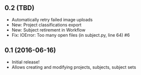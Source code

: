 ## 0.2 (TBD)

- Automatically retry failed image uploads
- New: Project classifications export
- New: Subject retirement in Workflow
- Fix: IOError: Too many open files (in subject.py, line 64) #6

## 0.1 (2016-06-16)

- Initial release!
- Allows creating and modifying projects, subjects, subject sets
